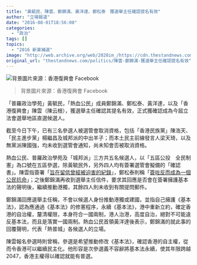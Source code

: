 ```yaml
---
title: "黃毓民、陳雲、鄭錦滿、黃洋達、鄭松泰　獲選舉主任確認提名有效"
author: "立場報道"
date: "2016-08-01T18:56:00"
categories:
  - "政治"
tags: []
topics:
  - "2016 新東補選"
image: "http://web.archive.org/web/2020im_/https://cdn.thestandnews.com/media/photos/cache/hot22-01_z07xg_1200x0.png"
original_url: "thestandnews.com/politics/陳雲-鄭錦滿-獲選舉主任確認提名有效"
---
```

![背景圖片來源：香港復興會 Facebook](http://web.archive.org/web/2020im_/https://cdn.thestandnews.com/media/photos/cache/hot22-01_z07xg_1200x0.png)

> 背景圖片來源：香港復興會 Facebook

「普羅政治學苑」黃毓民，「熱血公民」成員鄭錦滿、鄭松泰、黃洋達，以及「香港復興會」陳雲（陳云根），獲選舉主任確認其提名有效，正式獲確認成為今屆立法會選舉地區直選候選人。

截至今日下午，已有三名參選人被選管會取消資格，包括「香港民族黨」陳浩天、「民主進步黨」楊繼昌及城邦派的中出羊子；而本土民主前線發言人梁天琦，以及無黨派陳國強，均未收到選管會通知，尚未知會否被取消資格。

熱血公民、普羅政治學苑及「城邦派」三方共五名候選人，以「五區公投　全民制憲」為口號在五區參選，除黃毓民外，另外四人均有簽署選管會擬備的「確認書」。陳雲指簽署「[旨在留低曾經被迫害的紀錄](../../politics/%E7%AB%8B%E6%9C%83%E9%81%B8%E8%88%89-%E9%99%B3%E9%9B%B2%E5%A0%B1%E5%90%8D%E9%81%B8%E6%96%B0%E6%9D%B1-%E7%B0%BD%E7%A2%BA%E8%AA%8D%E6%9B%B8-%E6%8C%87%E7%95%99%E4%B8%8B%E8%A2%AB%E6%94%BF%E6%B2%BB%E8%BF%AB%E5%AE%B3%E7%B4%80%E9%8C%84/)」，鄭松泰則稱「[簽咗反而成為一個公民抗命](../../politics/%E6%93%81%E8%AD%B7%E5%9F%BA%E6%9C%AC%E6%B3%95%E7%A2%BA%E8%AA%8D%E6%9B%B8-%E9%84%AD%E6%9D%BE%E6%B3%B0%E6%8F%9A%E8%A8%80%E6%9C%83%E7%B0%BD%E7%A2%BA%E8%AA%8D%E6%9B%B8-%E7%B0%BD%E5%92%97%E5%8F%8D%E8%80%8C%E6%88%90%E7%82%BA%E5%85%AC%E6%B0%91%E6%8A%97%E5%91%BD/)」；之後鄭錦滿再收到選舉主任信件，要求其回應是否會在簽署擁護基本法的聲明後，繼續推動港獨，其餘四人則未收到有關提問郵件。

鄭錦滿回應選舉主任稱，不會以候選人身份推動港獨或建國，並指自己擁護《基本法》，認為應通過《基本法》的修憲程序，永續《基本法》，港中重新立約，確定香港的自治權，釐清權限，本身符合一國兩制，港人治港，高度自治，絕對不可能違反基本法，而且是落實一國兩制。熱血公民首領黃洋達後表示，鄭錦滿的就此事的回覆聲明，代表「熱普城」各候選人的立場。

陳雲報名參選時則曾稱，參選是希望推動修改《基本法》，確認香港的自主權，從而令香港可以繼續民主化。他形容是次參選義不容辭將基本法永續，使其年限跨越2047，香港主權得以確認就能有普選。